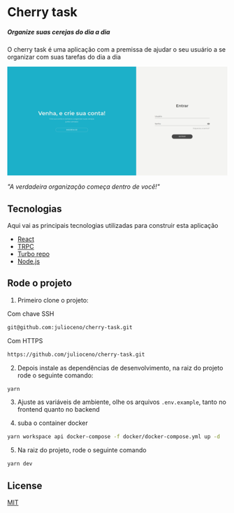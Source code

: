 # Cherry task

##### _Organize suas cerejas do dia a dia_

O cherry task é uma aplicação com a premissa de ajudar o seu usuário a se organizar com suas tarefas do dia a dia

![Apresentação](./.github/sigin-screen.png)

_"A verdadeira organização começa dentro de você!"_

## Tecnologias

Aqui vai as principais tecnologias utilizadas para construir esta aplicação

- [React](https://react.dev/)
- [TRPC](https://trpc.io/)
- [Turbo repo](https://turbo.build/)
- [Node.js](https://nodejs.org/en)

## Rode o projeto

1. Primeiro clone o projeto:

Com chave SSH

```sh
git@github.com:julioceno/cherry-task.git
```

Com HTTPS

```sh
https://github.com/julioceno/cherry-task.git
```

2. Depois instale as dependências de desenvolvimento, na raiz do projeto rode o seguinte comando:

```sh
yarn
```

3. Ajuste as variáveis de ambiente, olhe os arquivos `.env.example`, tanto no frontend quanto no backend

4. suba o container docker

```sh
yarn workspace api docker-compose -f docker/docker-compose.yml up -d
```

5. Na raiz do projeto, rode o seguinte comando

```sh
yarn dev
```

## License

[MIT](./LICENSE)

